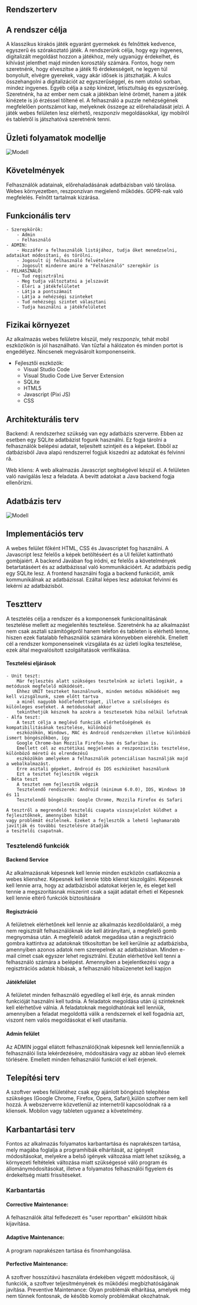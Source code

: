 ## Rendszerterv

## A rendszer célja
A klasszikus kirakós játék egyaránt gyermekek és felnőttek kedvence, egyszerű és szórakoztató játék.
A rendszerünk célja, hogy egy ingyenes, digitalizált megoldást hozzon a játékhoz, mely ugyanúgy érdekelhet, és kihívást jelenthet majd minden korosztály számára. Fontos, hogy nem szeretnénk, hogy elveszítse a játék fő érdekességeit,
ne legyen túl bonyolult, elvégre gyerekek, vagy akár idősek is játszhatják.
A kulcs összehangolni a digitalizációt az egyszerűséggel, és nem utolsó sorban, mindez ingyenes.
Egyéb célja a szép kinézet, letisztultság és egyszerűség.
Szeretnénk, ha az ember nem csak a játékban lelné örömét, hanem a játék kinézete is jó érzéssel töltené el.
A felhasználó a puzzle nehézségének megfelelően pontszámot kap, melyeknek összege az előrehaladását jelzi.
A játék webes felületen lesz elérhető, reszponzív megoldásokkal, így mobilról és tabletről is játszhatóvá szeretnénk tenni.

## Üzleti folyamatok modellje
![Modell](Pictures/uzleti.png)

## Követelmények
Felhasználók adatainak, előrehaladásának adatbázisban való tárolása.
Webes környezetben, reszponzívan megjelenő működés.
GDPR-nak való megfelelés.
Felnőtt tartalmak kizárása.

## Funkcionális terv
    - Szerepkörök: 
        - Admin
        - Felhasználó
    - ADMIN:
        - Hozzáfér a felhasználók listájához, tudja őket menedzselni, adataikat módosítani, és törölni.
        - Jogosult új felhasználó felvételére
        - Jogosult mindenre amire a "Felhasználó" szerepkör is
    - FELHASZNÁLÓ:
        - Tud regisztrálni
        - Meg tudja változtatni a jelszavát
        - Eléri a játékfelületet
        - Látja a pontszámait
        - Látja a nehézségi szinteket
        - Tud nehézségi szintet választani
        - Tudja használni a játékfelületet

## Fizikai környezet
Az alkalmazás webes felületre készül, mely reszponzív, tehát mobil eszközökön is jól használható.
Van tűzfal a hálózaton és minden portot is engedélyez.
Nincsenek megvásárolt komponenseink.
- Fejlesztői eszközök:
    - Visual Studio Code
    - Visual Studio Code Live Server Extension
    - SQLite
    - HTML5
    - Javascript (Pixi JS)
    - CSS

## Architekturális terv
Backend:
A rendszerhez szükség van egy adatbázis szerverre.
Ebben az esetben egy SQLite adatbázist fogunk használni.
Ez fogja tárolni a felhasználók belépési adatait, teljesített szintjeit 
és a képeket.
Ebből az datbázisból Java alapú rendszerrel fogjuk kiszedni az adatokat és 
felvinni rá.

Web kliens:
A web alkalmazás Javascript segítségével készül el.
A felületen való navigálás lesz a feladata.
A bevitt adatokat a Java backend fogja ellenőrizni.


## Adatbázis terv
![Modell](Pictures/adatb.png)

## Implementációs terv
A webes felület főként HTML, CSS és Javascriptet fog használni.
A Javascript lesz felelős a képek betöltéséert és a UI felület kattintható gombjaiért.
A backend Javában fog iródni, ez felelős a követelmények betartatáséert és
az adatbázissal való kommunikációért.
Az adatbázis pedig egy SQLite lesz.
A frontend használni fogja a backend funkcióit, amik kommunikálnak az adatbázissal.
Ezáltal képes lesz adatokat felvinni és lekérni az adatbázisból.

## Tesztterv
A tesztelés célja a rendszer és a komponensek funkcionalitásának tesztelése mellett az megjelenítés tesztelése.
Szeretnénk ha az alkalmazást nem csak asztali számítógépről hanem telefon és tableten is elérhető lenne, hiszen
ezek fiatalabb felhasználók számára könnyebben elérehők. 
Emellett cél a rendszer komponenseinek vizsgálata és az üzleti logika tesztelése, ezek által megvalósított
szolgáltatások verifikálása. 

#### Tesztelési eljárások

    - Unit teszt:
        Már fejlesztés alatt szükséges tesztelnünk az üzleti logikát, a metódusok megfelelő működését.
        Ehhez UNIT teszteket használnunk, minden metódus működését meg kell vizsgálnunk, szem előtt tartva
        a minél nagyobb kódlefedettséget, illetve a szélsőséges és különleges eseteket. A metódusokat akkor
        tekinthetjük késznek ha azokra a tesztesetek hiba nélkül lefutnak
    - Alfa teszt:
        A teszt célja a meglévő funkciók elérhetőségének és kompatibilitásának tesztelése, különböző
        eszközökön, Windows, MAC és Android rendszereken illetve különböző ismert böngészőkben, így
        Google Chrome-ban Mozzila Firefox-ban és Safariban is. 
        Emellett cél az esztétikai megjelenés a reszponzivitás tesztelése, különböző méretű és elrendezésű
        eszközökön amelyeken a felhasználók potenciálisan használják majd a webalkalmazást.
        Erre asztali gépeket, Android és IOS eszközöket használunk
        Ezt a tesztet fejlesztők végzik
    - Béta teszt
        A tesztet nem fejlesztők végzik
        Tesztelendő rendszerek: Android (minimum 6.0.0), IOS, Windows 10 és 11
        Tesztelendő böngészők: Google Chrome, Mozzila Firefox és Safari
    
    A tesztről a megrendelő tesztelői csapata visszajelzőst küldhet a fejlesztőknek, amennyiben hibát 
    vagy problémát észlelnek. Ezeket a fejlesztők a lehető leghamarabb javítják és további tesztelésre átadják
    a tesztelői csapatnak. 

### Tesztelendő funkciók

#### Backend Service
Az alkalmazásnak képesnek kell lennie minden eszközön csatlakoznia a webes klienshez.
Képesnek kell lennie több klienst kiszolgálni.
Képesnek kell lennie arra, hogy az adatbázisból adatokat kérjen le, és eleget kell tennie a
megszorításnak miszerint csak a saját adatait érheti el
Képesnek kell lennie eltérő funkciók biztosítására

#### Regisztráció
A felületnek elérhetőnek kell lennie az alkalmazás kezdőoldaláról, a még nem regisztrált felhasználóknak
ide kell átirányítani, a megfelelő gomb megnyomása után. A megfelelő adatok megadása után a regisztráció 
gombra kattintva az adatoknak titkosítottan be kell kerülnie az adatbázisba, amennyiben azonos adatok nem
szerepelnek az adatbázisban. Minden e-mail címet csak egyszer lehet regisztrálni. 
Ezután elérhetővé kell tenni a felhasználó számára a belépést. Amennyiben a bejelentkezési vagy a regisztrációs 
adatok hibásak, a felhasználó hibaüzenetet kell kapjon

#### Játékfelület
A felületet minden felhasználó egyedileg el kell érje, és annak minden funkcióját használni kell tudnia.
A feladatok megoldása után új szinteknek kell elérhetővé válnia.
A feladatoknak megoldhatónak kell lenniük, amennyiben a feladat megoldottá válik a rendszernek el
kell fogadnia azt, viszont nem valós megoldásokat el kell utasítania.

#### Admin felület
Az ADMIN joggal ellátott felhasználó(k)nak képesnek kell lennie/lenniük a felhasználói lista lekérdezésére,
módosítására vagy az abban lévő elemek törlésére. Emellett minden felhasználói funkciót el kell érjenek.

## Telepítési terv
A szoftver webes felületéhez csak egy ajánlott böngésző telepítése
szükséges (Google Chrome, Firefox, Opera, Safari),külön szoftver
nem kell hozzá.
A webszerverre közvetlenül az internetről
kapcsolódnak rá a kliensek.
Mobilon vagy tableten ugyanez a követelmény.

## Karbantartási terv
Fontos az alkalmazás folyamatos karbantartása és naprakészen tartása, mely magába foglalja a programhibák
elhárítását, az igényelt módosításokat, melyekre a belső igények változása miatt lehet szükség, 
a környezeti feltételek változása miatt szükségessé váló program és állománymódosításokat, illetve a 
folyamatos felhasználói figyelem és érdekeltség miatti frissítéseket.
### Karbantartás
#### Corrective Maintenance:
A felhasználók által felfedezett és "user reportban"
elküldött hibák kijavítása.
#### Adaptive Maintenance:
A program naprakészen tartása és finomhangolása.
#### Perfective Maintenance:
A szoftver hosszútávú használata érdekében végzett
módosítások, új funkciók, a szoftver teljesítményének és működési megbízhatóságának javítása.
Preventive Maintenance: Olyan problémák elhárítása, amelyek még nem
tűnnek fontosnak, de később komoly problémákat okozhatnak.